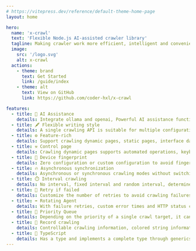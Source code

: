 ```yaml
---
# https://vitepress.dev/reference/default-theme-home-page
layout: home

hero:
  name: 'x-crawl'
  text: 'Flexible Node.js AI-assisted crawler library'
  tagline: Making crawler work more efficient, intelligent and convenient
  image:
    src: '/logo.svg'
    alt: x-crawl
  actions:
    - theme: brand
      text: Get Started
      link: /guide/index
    - theme: alt
      text: View on GitHub
      link: https://github.com/coder-hxl/x-crawl

features:
  - title: 🤖 AI Assistance
    details: Integrate ollama and openai, Powerful AI assistance function makes crawler work more efficient, intelligent and convenient.
  - title: 🖋️ Flexible writing style
    details: A single crawling API is suitable for multiple configurations, and each configuration method has its own advantages.
  - title: ⚙️ Feature-rich
    details: Support crawling dynamic pages, static pages, interface data and file data.
  - title: ⚒️ Control page
    details: Crawling dynamic pages supports automated operations, keyboard input, event operations, etc.
  - title: 👀 Device fingerprint
    details: Zero configuration or custom configuration to avoid fingerprint recognition and tracking us from different locations.
  - title: 🔥 Asynchronous synchronization
    details: Asynchronous or synchronous crawling modes without switching the crawling API.
  - title: ⏱️ Interval crawling
    details: No interval, fixed interval and random interval, determine whether to crawl with high concurrency.
  - title: 🔄 Retry if failed
    details: Customize the number of retries to avoid crawling failures due to transient problems.
  - title: ➡️ Rotating Agent
    details: With failure retries, custom error times and HTTP status code automatic proxy rotation.
  - title: 🚀 Priority Queue
    details: Depending on the priority of a single crawl target, it can be crawled ahead of other targets.
  - title: 🧾 Record crawling
    details: Controllable crawling information, colored string information will be output in the terminal.
  - title: 🦾 TypeScript
    details: Has a type and implements a complete type through generics.
---
```

